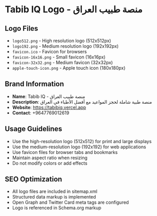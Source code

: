 # Tabib IQ Logo - منصة طبيب العراق

## Logo Files
- `logo512.png` - High resolution logo (512x512px)
- `logo192.png` - Medium resolution logo (192x192px)
- `favicon.ico` - Favicon for browsers
- `favicon-16x16.png` - Small favicon (16x16px)
- `favicon-32x32.png` - Medium favicon (32x32px)
- `apple-touch-icon.png` - Apple touch icon (180x180px)

## Brand Information
- **Name**: Tabib IQ - منصة طبيب العراق
- **Description**: منصة طبية شاملة لحجز المواعيد مع أفضل الأطباء في العراق
- **Website**: https://tabibiq.vercel.app
- **Contact**: +9647769012619

## Usage Guidelines
- Use the high-resolution logo (512x512) for print and large displays
- Use the medium-resolution logo (192x192) for web applications
- Use favicon files for browser tabs and bookmarks
- Maintain aspect ratio when resizing
- Do not modify colors or add effects

## SEO Optimization
- All logo files are included in sitemap.xml
- Structured data markup is implemented
- Open Graph and Twitter Card meta tags are configured
- Logo is referenced in Schema.org markup 